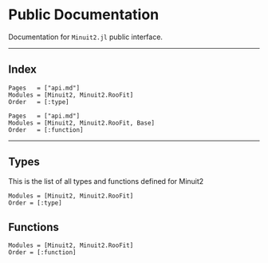 # Public Documentation

Documentation for `Minuit2.jl` public interface.

---

## Index
```@index
Pages   = ["api.md"]
Modules = [Minuit2, Minuit2.RooFit]
Order   = [:type]
```
```@index
Pages   = ["api.md"]
Modules = [Minuit2, Minuit2.RooFit, Base]
Order   = [:function]
```

---

## Types
This is the list of all types and functions defined for Minuit2

```@autodocs
Modules = [Minuit2, Minuit2.RooFit]
Order = [:type]
```
## Functions
```@autodocs
Modules = [Minuit2, Minuit2.RooFit]
Order = [:function]
```


